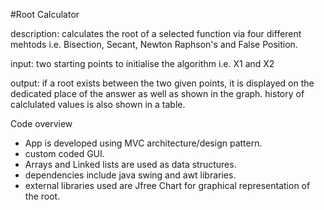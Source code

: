 #Root Calculator

description: calculates the root of a selected function via four different mehtods i.e. Bisection, Secant, Newton Raphson's and False Position.

input: 
two starting points to initialise the algorithm i.e. X1 and X2

output:
if a root exists between the two given points, it is displayed on the dedicated place of the answer as well as shown in the graph. history of calclulated values is also shown in a table.

Code overview
- App is developed using MVC architecture/design pattern.
- custom coded GUI.
- Arrays and Linked lists are used as data structures.
- dependencies include java swing and awt libraries.
- external libraries used are Jfree Chart for graphical representation of the root.
